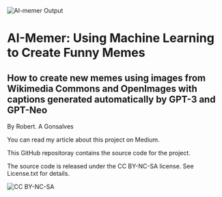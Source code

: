 ![AI-memer Output](https://raw.githubusercontent.com/robgon-art/ai-memer/main/images/AI-Memer%20Cover%202.jpg)
# AI-Memer: Using Machine Learning to Create Funny Memes 
## How to create new memes using images from Wikimedia Commons and OpenImages with captions generated automatically by GPT-3 and GPT-Neo
By Robert. A Gonsalves

You can read my article about this project on Medium.

This GitHub repositoray contains the source code for the project.

The source code is released under the CC BY-NC-SA license. See License.txt for details.

![CC BY-NC-SA](https://licensebuttons.net/l/by-nc-sa/3.0/88x31.png)
